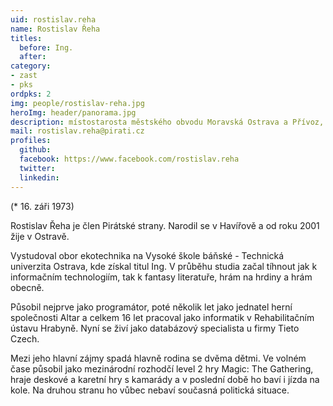 ```yaml
---
uid: rostislav.reha
name: Rostislav Řeha
titles:
  before: Ing.
  after:
category:
- zast
- pks
ordpks: 2
img: people/rostislav-reha.jpg
heroImg: header/panorama.jpg
description: místostarosta městského obvodu Moravská Ostrava a Přívoz, zastupitel města Ostravy, místopředseda krajského sdružení Moravskoslezského kraje
mail: rostislav.reha@pirati.cz
profiles:
  github:
  facebook:	https://www.facebook.com/rostislav.reha
  twitter:
  linkedin:
---
```


(* 16. záři 1973)

Rostislav Řeha je člen Pirátské strany. Narodil se v Havířově a od roku 2001 žije v Ostravě.

Vystudoval obor ekotechnika na Vysoké škole báňské - Technická univerzita Ostrava, kde získal titul Ing. V průběhu studia začal tíhnout jak k informačním technologiím, tak k fantasy literatuře, hrám na hrdiny a hrám obecně.

Působil nejprve jako programátor, poté několik let jako jednatel herní společnosti Altar a celkem 16 let pracoval jako informatik v Rehabilitačním ústavu Hrabyně. Nyní se živí jako databázový specialista u firmy Tieto Czech.

Mezi jeho hlavní zájmy spadá hlavně rodina se dvěma dětmi. Ve volném čase působil jako mezinárodní rozhodčí level 2 hry Magic: The Gathering, hraje deskové a karetní hry s kamarády a v poslední době ho baví i jízda na kole. Na druhou stranu ho vůbec nebaví současná politická situace.
